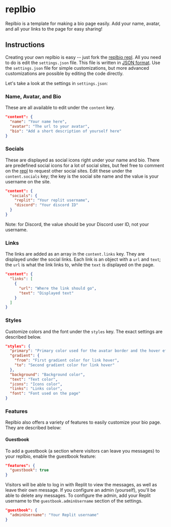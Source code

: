 # replbio

Replbio is a template for making a bio page easily.
Add your name, avatar, and all your links to the page for easy sharing!

## Instructions

Creating your own replbio is easy -- just fork the [replbio repl](https://replit.com/@MaggieLiu1/replbio).
All you need to do is edit the `settings.json` file.
This file is written in [JSON format](https://developer.mozilla.org/en-US/docs/Learn/JavaScript/Objects/JSON).
Use the `settings.json` file for simple customizations, but more advanced customizations are possible by editing the code directly.

Let's take a look at the settings in `settings.json`:

### Name, Avatar, and Bio
These are all available to edit under the `content` key.
```json
"content": {
  "name": "Your name here",
  "avatar": "The url to your avatar",
  "bio": "Add a short description of yourself here"
}
```

### Socials
These are displayed as social icons right under your name and bio.
There are predefined social icons for a lot of social sites, but feel free to comment on the [repl](https://replit.com/@MaggieLiu1/replbio) to request other social sites.
Edit these under the `content.socials` key; the key is the social site name and the value is your username on the site.
```json 
"content": {
  "socials": {
    "replit": "Your replit username",
    "discord": "Your discord ID"
  }
}
```
Note: for Discord, the value should be your Discord user ID, not your username.

### Links
The links are added as an array in the `content.links` key.
They are displayed under the social links.
Each link is an object with a `url` and `text`; the `url` is what the link links to, while the `text` is displayed on the page.
```json
"content": {
  "links": [
    {
      "url": "Where the link should go",
      "text": "Displayed text"
    }
  ]
}
```

### Styles
Customize colors and the font under the `styles` key.
The exact settings are described below.
```json
"styles": {
  "primary": "Primary color used for the avatar border and the hover effect for socials.",
  "gradient": {
    "from": "First gradient color for link hover",
    "to": "Second gradient color for link hover"
  },
  "background": "Background color",
  "text": "Text color",
  "icons": "Icons color",
  "links": "Links color",
  "font": "Font used on the page"
}
```

### Features

Replbio also offers a variety of features to easily customize your bio page.
They are described below:

#### Guestbook

To add a guestbook (a section where visitors can leave you messages) to your replbio, enable the guestbook feature:
```json
"features": {
  "guestbook": true
}
```

Visitors will be able to log in with Replit to view the messages, as well as leave their own message. 
If you configure an admin (yourself), you'll be able to delete any messages. 
To configure the admin, add your Replit username to the `guestbook.adminUsername` section of the settings.
```json
"guestbook": {
  "adminUsername": "Your Replit username"
}
```